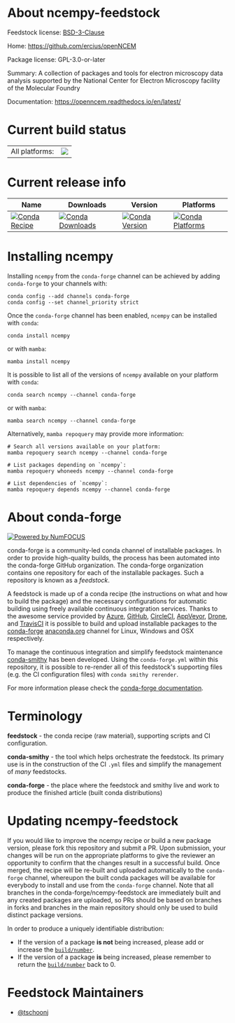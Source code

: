 About ncempy-feedstock
======================

Feedstock license: [BSD-3-Clause](https://github.com/conda-forge/ncempy-feedstock/blob/main/LICENSE.txt)

Home: https://github.com/ercius/openNCEM

Package license: GPL-3.0-or-later

Summary: A collection of packages and tools for electron microscopy data analysis supported by the National Center for Electron Microscopy facility of the Molecular Foundry

Documentation: https://openncem.readthedocs.io/en/latest/

Current build status
====================


<table><tr><td>All platforms:</td>
    <td>
      <a href="https://dev.azure.com/conda-forge/feedstock-builds/_build/latest?definitionId=8673&branchName=main">
        <img src="https://dev.azure.com/conda-forge/feedstock-builds/_apis/build/status/ncempy-feedstock?branchName=main">
      </a>
    </td>
  </tr>
</table>

Current release info
====================

| Name | Downloads | Version | Platforms |
| --- | --- | --- | --- |
| [![Conda Recipe](https://img.shields.io/badge/recipe-ncempy-green.svg)](https://anaconda.org/conda-forge/ncempy) | [![Conda Downloads](https://img.shields.io/conda/dn/conda-forge/ncempy.svg)](https://anaconda.org/conda-forge/ncempy) | [![Conda Version](https://img.shields.io/conda/vn/conda-forge/ncempy.svg)](https://anaconda.org/conda-forge/ncempy) | [![Conda Platforms](https://img.shields.io/conda/pn/conda-forge/ncempy.svg)](https://anaconda.org/conda-forge/ncempy) |

Installing ncempy
=================

Installing `ncempy` from the `conda-forge` channel can be achieved by adding `conda-forge` to your channels with:

```
conda config --add channels conda-forge
conda config --set channel_priority strict
```

Once the `conda-forge` channel has been enabled, `ncempy` can be installed with `conda`:

```
conda install ncempy
```

or with `mamba`:

```
mamba install ncempy
```

It is possible to list all of the versions of `ncempy` available on your platform with `conda`:

```
conda search ncempy --channel conda-forge
```

or with `mamba`:

```
mamba search ncempy --channel conda-forge
```

Alternatively, `mamba repoquery` may provide more information:

```
# Search all versions available on your platform:
mamba repoquery search ncempy --channel conda-forge

# List packages depending on `ncempy`:
mamba repoquery whoneeds ncempy --channel conda-forge

# List dependencies of `ncempy`:
mamba repoquery depends ncempy --channel conda-forge
```


About conda-forge
=================

[![Powered by
NumFOCUS](https://img.shields.io/badge/powered%20by-NumFOCUS-orange.svg?style=flat&colorA=E1523D&colorB=007D8A)](https://numfocus.org)

conda-forge is a community-led conda channel of installable packages.
In order to provide high-quality builds, the process has been automated into the
conda-forge GitHub organization. The conda-forge organization contains one repository
for each of the installable packages. Such a repository is known as a *feedstock*.

A feedstock is made up of a conda recipe (the instructions on what and how to build
the package) and the necessary configurations for automatic building using freely
available continuous integration services. Thanks to the awesome service provided by
[Azure](https://azure.microsoft.com/en-us/services/devops/), [GitHub](https://github.com/),
[CircleCI](https://circleci.com/), [AppVeyor](https://www.appveyor.com/),
[Drone](https://cloud.drone.io/welcome), and [TravisCI](https://travis-ci.com/)
it is possible to build and upload installable packages to the
[conda-forge](https://anaconda.org/conda-forge) [anaconda.org](https://anaconda.org/)
channel for Linux, Windows and OSX respectively.

To manage the continuous integration and simplify feedstock maintenance
[conda-smithy](https://github.com/conda-forge/conda-smithy) has been developed.
Using the ``conda-forge.yml`` within this repository, it is possible to re-render all of
this feedstock's supporting files (e.g. the CI configuration files) with ``conda smithy rerender``.

For more information please check the [conda-forge documentation](https://conda-forge.org/docs/).

Terminology
===========

**feedstock** - the conda recipe (raw material), supporting scripts and CI configuration.

**conda-smithy** - the tool which helps orchestrate the feedstock.
                   Its primary use is in the construction of the CI ``.yml`` files
                   and simplify the management of *many* feedstocks.

**conda-forge** - the place where the feedstock and smithy live and work to
                  produce the finished article (built conda distributions)


Updating ncempy-feedstock
=========================

If you would like to improve the ncempy recipe or build a new
package version, please fork this repository and submit a PR. Upon submission,
your changes will be run on the appropriate platforms to give the reviewer an
opportunity to confirm that the changes result in a successful build. Once
merged, the recipe will be re-built and uploaded automatically to the
`conda-forge` channel, whereupon the built conda packages will be available for
everybody to install and use from the `conda-forge` channel.
Note that all branches in the conda-forge/ncempy-feedstock are
immediately built and any created packages are uploaded, so PRs should be based
on branches in forks and branches in the main repository should only be used to
build distinct package versions.

In order to produce a uniquely identifiable distribution:
 * If the version of a package **is not** being increased, please add or increase
   the [``build/number``](https://docs.conda.io/projects/conda-build/en/latest/resources/define-metadata.html#build-number-and-string).
 * If the version of a package **is** being increased, please remember to return
   the [``build/number``](https://docs.conda.io/projects/conda-build/en/latest/resources/define-metadata.html#build-number-and-string)
   back to 0.

Feedstock Maintainers
=====================

* [@tschoonj](https://github.com/tschoonj/)

